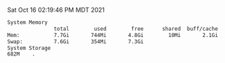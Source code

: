 Sat Oct 16 02:19:46 PM MDT 2021
```bash
System Memory
               total        used        free      shared  buff/cache   available
Mem:           7.7Gi       744Mi       4.8Gi        10Mi       2.1Gi       6.6Gi
Swap:          7.6Gi       354Mi       7.3Gi
System Storage
682M	.
```
```bash
